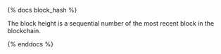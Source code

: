 {% docs block_hash %}

The block height is a sequential number of the most recent block in the blockchain.

{% enddocs %}
